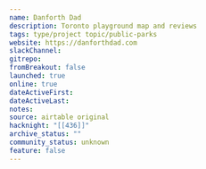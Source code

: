 ```yaml
---
name: Danforth Dad
description: Toronto playground map and reviews
tags: type/project topic/public-parks
website: https://danforthdad.com
slackChannel: 
gitrepo: 
fromBreakout: false
launched: true
online: true
dateActiveFirst: 
dateActiveLast: 
notes: 
source: airtable original
hacknight: "[[436]]"
archive_status: ""
community_status: unknown
feature: false
---
```

